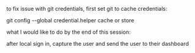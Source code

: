 
to fix issue with git credentials, first set git to cache credentials:

git config --global credential.helper cache or store


what I would like to do by the end of this session:

after local sign in, capture the user and send the user to their dashboard